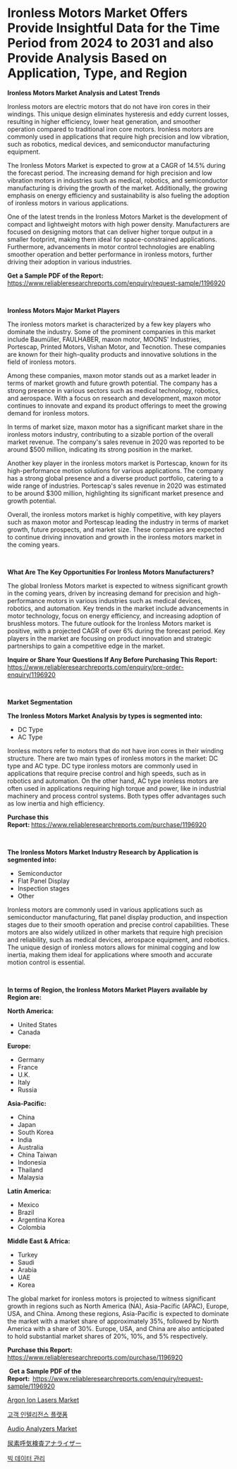 <p><h1>Ironless Motors Market Offers Provide Insightful Data for the Time Period from 2024 to 2031 and also Provide Analysis Based on Application, Type, and Region</h1></p><p><strong>Ironless Motors Market Analysis and Latest Trends</strong></p>
<p><p>Ironless motors are electric motors that do not have iron cores in their windings. This unique design eliminates hysteresis and eddy current losses, resulting in higher efficiency, lower heat generation, and smoother operation compared to traditional iron core motors. Ironless motors are commonly used in applications that require high precision and low vibration, such as robotics, medical devices, and semiconductor manufacturing equipment.</p><p>The Ironless Motors Market is expected to grow at a CAGR of 14.5% during the forecast period. The increasing demand for high precision and low vibration motors in industries such as medical, robotics, and semiconductor manufacturing is driving the growth of the market. Additionally, the growing emphasis on energy efficiency and sustainability is also fueling the adoption of ironless motors in various applications.</p><p>One of the latest trends in the Ironless Motors Market is the development of compact and lightweight motors with high power density. Manufacturers are focused on designing motors that can deliver higher torque output in a smaller footprint, making them ideal for space-constrained applications. Furthermore, advancements in motor control technologies are enabling smoother operation and better performance in ironless motors, further driving their adoption in various industries.</p></p>
<p><strong>Get a Sample PDF of the Report:&nbsp;</strong> <a href="https://www.reliableresearchreports.com/enquiry/request-sample/1196920">https://www.reliableresearchreports.com/enquiry/request-sample/1196920</a></p>
<p>&nbsp;</p>
<p><strong>Ironless Motors Major Market Players</strong></p>
<p><p>The ironless motors market is characterized by a few key players who dominate the industry. Some of the prominent companies in this market include Baumüller, FAULHABER, maxon motor, MOONS' Industries, Portescap, Printed Motors, Vishan Motor, and Tecnotion. These companies are known for their high-quality products and innovative solutions in the field of ironless motors.</p><p>Among these companies, maxon motor stands out as a market leader in terms of market growth and future growth potential. The company has a strong presence in various sectors such as medical technology, robotics, and aerospace. With a focus on research and development, maxon motor continues to innovate and expand its product offerings to meet the growing demand for ironless motors.</p><p>In terms of market size, maxon motor has a significant market share in the ironless motors industry, contributing to a sizable portion of the overall market revenue. The company's sales revenue in 2020 was reported to be around $500 million, indicating its strong position in the market.</p><p>Another key player in the ironless motors market is Portescap, known for its high-performance motion solutions for various applications. The company has a strong global presence and a diverse product portfolio, catering to a wide range of industries. Portescap's sales revenue in 2020 was estimated to be around $300 million, highlighting its significant market presence and growth potential.</p><p>Overall, the ironless motors market is highly competitive, with key players such as maxon motor and Portescap leading the industry in terms of market growth, future prospects, and market size. These companies are expected to continue driving innovation and growth in the ironless motors market in the coming years.</p></p>
<p>&nbsp;</p>
<p><strong>What Are The Key Opportunities For Ironless Motors Manufacturers?</strong></p>
<p><p>The global Ironless Motors market is expected to witness significant growth in the coming years, driven by increasing demand for precision and high-performance motors in various industries such as medical devices, robotics, and automation. Key trends in the market include advancements in motor technology, focus on energy efficiency, and increasing adoption of brushless motors. The future outlook for the Ironless Motors market is positive, with a projected CAGR of over 6% during the forecast period. Key players in the market are focusing on product innovation and strategic partnerships to gain a competitive edge in the market.</p></p>
<p><strong>Inquire or Share Your Questions If Any Before Purchasing This Report:</strong> <a href="https://www.reliableresearchreports.com/enquiry/pre-order-enquiry/1196920">https://www.reliableresearchreports.com/enquiry/pre-order-enquiry/1196920</a></p>
<p>&nbsp;</p>
<p><strong>Market Segmentation</strong></p>
<p><strong>The Ironless Motors Market Analysis by types is segmented into:</strong></p>
<p><ul><li>DC Type</li><li>AC Type</li></ul></p>
<p><p>Ironless motors refer to motors that do not have iron cores in their winding structure. There are two main types of ironless motors in the market: DC type and AC type. DC type ironless motors are commonly used in applications that require precise control and high speeds, such as in robotics and automation. On the other hand, AC type ironless motors are often used in applications requiring high torque and power, like in industrial machinery and process control systems. Both types offer advantages such as low inertia and high efficiency.</p></p>
<p><strong>Purchase this Report:&nbsp;</strong><a href="https://www.reliableresearchreports.com/purchase/1196920">https://www.reliableresearchreports.com/purchase/1196920</a></p>
<p>&nbsp;</p>
<p><strong>The Ironless Motors Market Industry Research by Application is segmented into:</strong></p>
<p><ul><li>Semiconductor</li><li>Flat Panel Display</li><li>Inspection stages</li><li>Other</li></ul></p>
<p><p>Ironless motors are commonly used in various applications such as semiconductor manufacturing, flat panel display production, and inspection stages due to their smooth operation and precise control capabilities. These motors are also widely utilized in other markets that require high precision and reliability, such as medical devices, aerospace equipment, and robotics. The unique design of ironless motors allows for minimal cogging and low inertia, making them ideal for applications where smooth and accurate motion control is essential.</p></p>
<p>&nbsp;</p>
<p><strong>In terms of Region, the Ironless Motors Market Players available by Region are:</strong></p>
<p>
    <p> <strong> North America: </strong>
        <ul>
            <li>United States</li>
            <li>Canada</li>
        </ul>
        </p> 
    <p> <strong> Europe: </strong>
        <ul>
            <li>Germany</li>
            <li>France</li>
            <li>U.K.</li>
            <li>Italy</li>
            <li>Russia</li>
        </ul>
        </p> 
    <p> <strong> Asia-Pacific: </strong>
        <ul>
            <li>China</li>
            <li>Japan</li>
            <li>South Korea</li>
            <li>India</li>
            <li>Australia</li>
            <li>China Taiwan</li>
            <li>Indonesia</li>
            <li>Thailand</li>
            <li>Malaysia</li>
        </ul>
        </p> 
    <p> <strong> Latin America: </strong>
        <ul>
            <li>Mexico</li>
            <li>Brazil</li>
            <li>Argentina Korea</li>
            <li>Colombia</li>
        </ul>
        </p> 
    <p> <strong> Middle East & Africa: </strong>
        <ul>
            <li>Turkey</li>
            <li>Saudi</li>
            <li>Arabia</li>
            <li>UAE</li>
            <li>Korea</li>
        </ul>
    </p>
    </p>
<p><p>The global market for ironless motors is projected to witness significant growth in regions such as North America (NA), Asia-Pacific (APAC), Europe, USA, and China. Among these regions, Asia-Pacific is expected to dominate the market with a market share of approximately 35%, followed by North America with a share of 30%. Europe, USA, and China are also anticipated to hold substantial market shares of 20%, 10%, and 5% respectively.</p></p>
<p><strong>Purchase this Report: </strong><a href="https://www.reliableresearchreports.com/purchase/1196920">https://www.reliableresearchreports.com/purchase/1196920</a></p>
<p>&nbsp;<strong>Get a Sample PDF of the Report:&nbsp;&nbsp;</strong><a href="https://www.reliableresearchreports.com/enquiry/request-sample/1196920">https://www.reliableresearchreports.com/enquiry/request-sample/1196920</a></p>
<p><strong></strong></p>
<p><p><a href="https://github.com/peachesmcdowel1/Market-Research-Report-List-2/blob/main/argon-ion-lasers-market.md">Argon Ion Lasers Market</a></p><p><a href="https://github.com/TimmyMann6767/Market-Research-Report-List-1/blob/main/14573939373.md">고객 인텔리전스 플랫폼</a></p><p><a href="https://github.com/edytherolanlouisejk1miz0wig/Market-Research-Report-List-1/blob/main/audio-analyzers-market.md">Audio Analyzers Market</a></p><p><a href="https://github.com/AriMuller2009/Market-Research-Report-List-1/blob/main/18896529970.md">尿素呼気検査アナライザー</a></p><p><a href="https://github.com/JeromeRtyau89966/Market-Research-Report-List-1/blob/main/30226339374.md">빅 데이터 관리</a></p></p>